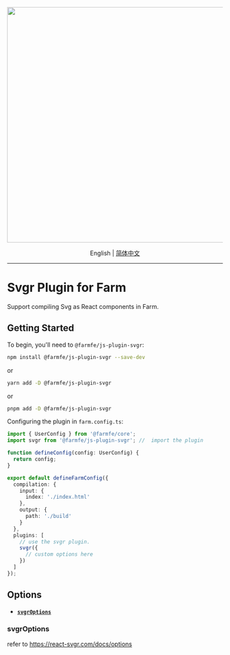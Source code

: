 <div align="center">
  <a href="https://github.com/farm-fe/farm">
  <img src="../../assets/logo.png" width="550" />
  </a>
  <p>
    <span>English</span> |
    <a href="https://github.com/farm-fe/farm/blob/main/js-plugins/svgr/README-zh-CN.md">简体中文</a>  
</div>

---

# Svgr Plugin for Farm

Support compiling Svg as React components in Farm.

## Getting Started

To begin, you'll need to `@farmfe/js-plugin-svgr`:

```bash
npm install @farmfe/js-plugin-svgr --save-dev
```

or

```bash
yarn add -D @farmfe/js-plugin-svgr
```

or

```bash
pnpm add -D @farmfe/js-plugin-svgr
```

Configuring the plugin in `farm.config.ts`:

```ts
import { UserConfig } from '@farmfe/core';
import svgr from '@farmfe/js-plugin-svgr'; //  import the plugin

function defineConfig(config: UserConfig) {
  return config;
}

export default defineFarmConfig({
  compilation: {
    input: {
      index: './index.html'
    },
    output: {
      path: './build'
    }
  },
  plugins: [
    // use the svgr plugin.
    svgr({
      // custom options here
    })
  ]
});
```

## Options

- **[`svgrOptions`](#svgroptions)**

### svgrOptions

refer to https://react-svgr.com/docs/options
